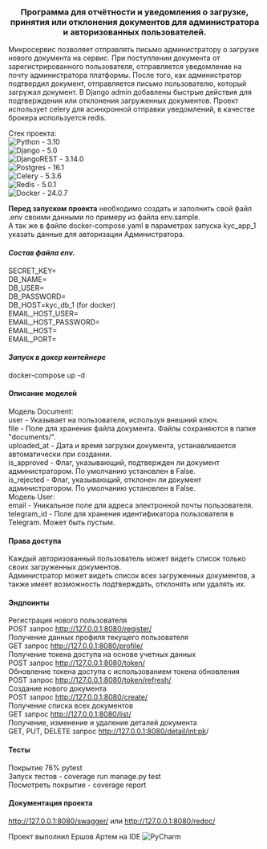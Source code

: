 <h3 align="center">
Программа для отчётности и уведомления о загрузке, принятия или отклонения документов для администратора и авторизованных пользователей. </h3>

Микросервис позволяет отправлять письмо администратору о загрузке нового документа на сервис.
При поступлении документа от зарегистрированного пользователя, отправляется уведомление на почту администратора платформы.
После того, как администратор подтвердил документ, отправляется письмо пользователю, который загружал документ.
В Django admin добавлены быстрые действия для подтверждения или отклонения загруженных документов.
Проект использует celery для асинхронной отправки уведомлений, в качестве брокера используется redis.

Стек проекта: <br>
![Python](https://img.shields.io/badge/python-3670A0?style=for-the-badge&logo=python&logoColor=ffdd54) - 3.10<br>
![Django](https://img.shields.io/badge/django-%23092E20.svg?style=for-the-badge&logo=django&logoColor=white) - 5.0<br>
![DjangoREST](https://img.shields.io/badge/DJANGO-REST-ff1709?style=for-the-badge&logo=django&logoColor=white&color=ff1709&labelColor=gray) - 3.14.0<br>
![Postgres](https://img.shields.io/badge/postgres-%23316192.svg?style=for-the-badge&logo=postgresql&logoColor=white) - 16.1<br>
![Celery](https://img.shields.io/badge/celery-%2300C7B7.svg?style=for-the-badge&logo=celery&logoColor=white) - 5.3.6<br>
![Redis](https://img.shields.io/badge/redis-%23DC382D.svg?style=for-the-badge&logo=redis&logoColor=white) - 5.0.1<br>
![Docker](https://img.shields.io/badge/docker-%230db7ed.svg?style=for-the-badge&logo=docker&logoColor=white) - 24.0.7


**Перед запуском проекта** необходимо создать и заполнить свой файл .env своими данными по примеру из файла env.sample.<br>
А так же в файле docker-compose.yaml в параметрах запуска kyc_app_1 указать данные для авторизации Администратора.
#### ___Состав файла env.___

SECRET_KEY=<br>
DB_NAME=<br>
DB_USER=<br>
DB_PASSWORD=<br>
DB_HOST=kyc_db_1 (for docker)<br>
EMAIL_HOST_USER=<br>
EMAIL_HOST_PASSWORD=<br>
EMAIL_HOST=<br>
EMAIL_PORT=<br>

#### _Запуск в докер контейнере_

docker-compose up -d

#### Описание моделей

Модель Document: <br>
user - Указывает на пользователя, используя внешний ключ. <br>
file  - Поле для хранения файла документа. Файлы сохраняются в папке "documents/". <br>
uploaded_at  - Дата и время загрузки документа, устанавливается автоматически при создании. <br>
is_approved - Флаг, указывающий, подтвержден ли документ администратором. По умолчанию установлен в False. <br>
is_rejected - Флаг, указывающий, отклонен ли документ администратором. По умолчанию установлен в False. <br>
Модель User:  <br>
email - Уникальное поле для адреса электронной почты пользователя. <br>
telegram_id - Поле для хранения идентификатора пользователя в Telegram. Может быть пустым. <br>

#### Права доступа
Каждый авторизованный пользователь может видеть список только своих загруженных документов. <br>
Администратор может видеть список всех загруженных документов, а также имеет возможность подтверждать, отклонять или удалять их. <br>

#### Эндпоинты
Регистрация нового пользователя  <br>
POST запрос http://127.0.0.1:8080/register/  <br>
Получение данных профиля текущего пользователя  <br>
GET запрос http://127.0.0.1:8080/profile/  <br>
Получение токена доступа на основе учетных данных  <br>
POST запрос http://127.0.0.1:8080/token/  <br>
Обновление токена доступа с использованием токена обновления  <br>
POST запрос http://127.0.0.1:8080/token/refresh/ <br>
Создание нового документа <br>
POST запрос http://127.0.0.1:8080/create/ <br>
Получение списка всех документов <br>
GET запрос http://127.0.0.1:8080/list/ <br>
Получение, изменение и удаление деталей документа <br>
GET, PUT, DELETE запрос http://127.0.0.1:8080/detail/<int:pk>/ <br>

#### Тесты
Покрытие 76% pytest <br>
Запуск тестов - coverage run manage.py test <br>
Посмотреть покрытие - coverage report

#### Документация проекта
http://127.0.0.1:8080/swagger/ или http://127.0.0.1:8080/redoc/

Проект выполнил Ершов Артем на IDE 
![PyCharm](https://img.shields.io/badge/pycharm-143?style=for-the-badge&logo=pycharm&logoColor=black&color=black&labelColor=green)
